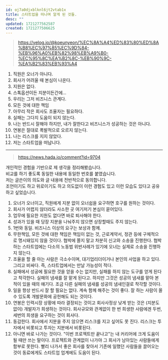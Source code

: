 ```yaml
---
id: oj7a0djxblknl6jt2vtab1x
title: 스타트업을 떠나며 알게 된 것들.
desc: ""
updated: 1721277562587
created: 1721277506625
---
```


> https://velog.io/@koeunyeon/%EC%8A%A4%ED%83%80%ED%8A%B8%EC%97%85%EC%9D%84-%EB%96%A0%EB%82%98%EB%A9%B0-%EC%95%8C%EA%B2%8C-%EB%90%9C-%EA%B2%83%EB%93%A4

1. 직원은 오너가 아니다.
2. 회사가 어려울 때 본심이 나온다.
3. 지원은 없다.
4. 스톡옵션이든 지분이든간에...
5. 우리는 그저 비즈니스 관계다.
6. 모든 것에 대한 책임
7. 아무리 작은 회사도 조율자는 필요하다.
8. 실패는 그다지 도움이 되지 않는다.
9. 나는 반드시 잘해야 하지만, 내가 잘한다고 비즈니스가 성공하는 것은 아니다.
10. 연봉은 절대로 폭발적으로 오르지 않는다.
11. 나는 리스크를 지지 않았다.
12. 저는 스타트업을 떠납니다.

---

> https://news.hada.io/comment?id=9704

개인적인 경험을 기반으로 제 생각을 정리해봤습니다.  
비교를 하기 좋도록 동일한 내용에 동일한 번호를 붙였습니다.  
저는 글쓴이의 의도와 글 내용에 전반적으로 동의합니다.  
조언이기도 하고 위로이기도 하고 의도없이 이런 경험도 있고 이런 모습도 있다고 공유하고 싶었습니다.

1. 오너가 오너이고, 직원에게 지분 없이 오너쉽을 요구하면 호구를 원하는 것이다.
2. 회사가 어렵지 않더라도 사소한 곳 여기저기 본심이 묻어있다.
3. 업무에 필요한 지원도 없다면 바로 퇴사해야 한다.
4. 성과가 있을 때 당장 지분을 나눠주지 않으면 상장할때도 주지 않는다.
5. 1번와 동일. 비즈니스 이상의 요구는 보상과 함께.
6. 무한책임, 모든 것에 대한 책임은 책임이 없는 것, 근로계약서, 정관 등에 구체적으로 명시돼있지 않을 것이다. 협박에 쫄지 말고 차분히 신고와 소송을 진행한다. 협박하는 스타트업에는 다소의 노동법 위반사례가 있기에 오너는 실제로 소송을 진행하지 않는다.
7. 조율을 할 줄 아는 사람은 극소수이며, 대기업리더이거나 본인의 사업을 하고 있다. 그리고 비싸다. 즉, 스타트업에서는 만날 가능성이 적다.
8. 실패에서 성공에 필요한 것을 얻을 수는 없지만, 실패를 하지 않는 도구를 얻게 된다고 착각한다. 실패의 냄새를 잘 맡게 된다고. 하지만 그것은 성공의 냄새를 맡아 본 적이 있을 때의 얘기다. 조금 다른 실패의 냄새를 성공의 냄새인걸로 착각할 것이다.
9. 일을 항상 반드시 잘 할 필요는 없다. 계속 함께 해주는 것이 좋다. 잘 하는 사람이 올 수 있도록 개발문화에 공헌해도 되는 것이다.
10. 연봉은 인력시장 상황에 따라 결정되는 것이고 회사사정상 낮게 받는 것은 (지분도 없이) 개발자가 희생하는 것이다. 회사규모와 관계없이 한 번 희생한 사람에겐 두번, 세번의 희생을 요구하는 것이 회사다.
11. 동감한다. 회사에서 지분을 주지 않으면 리스크를 지고 싶어도 못 진다. 리스크는 투자에서 비롯되고 투자는 지분에서 비롯된다.
12. 아니면 바로 나가는 것이다. "이번 프로젝트만 끝나고"는 내 커리어에 크게 도움이 될 때만 쓰는 말이다. 프로젝트와 관계없이 나가야 그 회사가 남아있는 사람들에게 함부로 못한다. 빨리 나가서 좋은 회사를 찾아서 기존에 일했던 사람들을 끌어오는 것이 동료에게도 스타트업 업계에도 도움이 된다.
